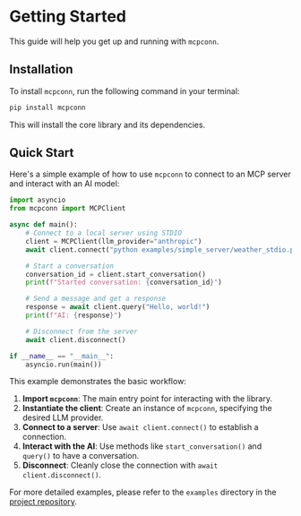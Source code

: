 # Getting Started

This guide will help you get up and running with `mcpconn`.

## Installation

To install `mcpconn`, run the following command in your terminal:

```bash
pip install mcpconn
```

This will install the core library and its dependencies.

## Quick Start

Here's a simple example of how to use `mcpconn` to connect to an MCP server and interact with an AI model:

```python
import asyncio
from mcpconn import MCPClient

async def main():
    # Connect to a local server using STDIO
    client = MCPClient(llm_provider="anthropic")
    await client.connect("python examples/simple_server/weather_stdio.py")

    # Start a conversation
    conversation_id = client.start_conversation()
    print(f"Started conversation: {conversation_id}")

    # Send a message and get a response
    response = await client.query("Hello, world!")
    print(f"AI: {response}")

    # Disconnect from the server
    await client.disconnect()

if __name__ == "__main__":
    asyncio.run(main())
```

This example demonstrates the basic workflow:

1.  **Import `mcpconn`**: The main entry point for interacting with the library.
2.  **Instantiate the client**: Create an instance of `mcpconn`, specifying the desired LLM provider.
3.  **Connect to a server**: Use `await client.connect()` to establish a connection.
4.  **Interact with the AI**: Use methods like `start_conversation()` and `query()` to have a conversation.
5.  **Disconnect**: Cleanly close the connection with `await client.disconnect()`.

For more detailed examples, please refer to the `examples` directory in the [project repository](https://github.com/2796gaurav/mcpconn). 